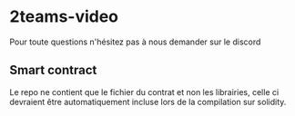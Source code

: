 # 2teams-video

Pour toute questions n'hésitez pas à nous demander sur le discord

## Smart contract
Le repo ne contient que le fichier du contrat et non les librairies, celle ci devraient être automatiquement incluse lors de la compilation sur solidity.
